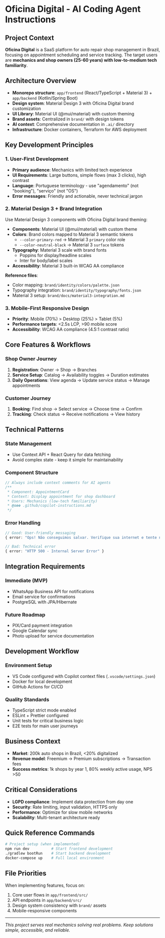 # Oficina Digital - AI Coding Agent Instructions

## Project Context
**Oficina Digital** is a SaaS platform for auto repair shop management in Brazil, focusing on appointment scheduling and service tracking. The target users are **mechanics and shop owners (25-60 years) with low-to-medium tech familiarity**.

## Architecture Overview
- **Monorepo structure**: `app/frontend` (React/TypeScript + Material 3) + `app/backend` (Kotlin/Spring Boot)
- **Design system**: Material Design 3 with Oficina Digital brand customization
- **UI Library**: Material UI (@mui/material) with custom theming
- **Brand assets**: Centralized in `brand/` with design tokens
- **AI context**: Comprehensive documentation in `.ai/` directory
- **Infrastructure**: Docker containers, Terraform for AWS deployment

## Key Development Principles

### 1. User-First Development
- **Primary audience**: Mechanics with limited tech experience
- **UI Requirements**: Large buttons, simple flows (max 3 clicks), high contrast
- **Language**: Portuguese terminology - use "agendamento" (not "booking"), "serviço" (not "OS")
- **Error messages**: Friendly and actionable, never technical jargon

### 2. Material Design 3 + Brand Integration
Use Material Design 3 components with Oficina Digital brand theming:
- **Components**: Material UI (@mui/material) with custom theme
- **Colors**: Brand colors mapped to Material 3 semantic tokens
  - `--color-primary-red` → Material 3 `primary` color role
  - `--color-neutral-black` → Material 3 `surface` tokens
- **Typography**: Material 3 scale with brand fonts
  - Poppins for display/headline scales
  - Inter for body/label scales
- **Accessibility**: Material 3 built-in WCAG AA compliance

**Reference files**:
- Color mapping: `brand/identity/colors/palette.json`
- Typography integration: `brand/identity/typography/fonts.json` 
- Material 3 setup: `brand/docs/material3-integration.md`

### 3. Mobile-First Responsive Design
- **Priority**: Mobile (70%) > Desktop (25%) > Tablet (5%)
- **Performance targets**: <2.5s LCP, >90 mobile score
- **Accessibility**: WCAG AA compliance (4.5:1 contrast ratio)

## Core Features & Workflows

### Shop Owner Journey
1. **Registration**: Owner → Shop → Branches
2. **Service Setup**: Catalog → Availability toggles → Duration estimates
3. **Daily Operations**: View agenda → Update service status → Manage appointments

### Customer Journey
1. **Booking**: Find shop → Select service → Choose time → Confirm
2. **Tracking**: Check status → Receive notifications → View history

## Technical Patterns

### State Management
- Use Context API + React Query for data fetching
- Avoid complex state - keep it simple for maintainability

### Component Structure
```typescript
// Always include context comments for AI agents
/**
 * Component: AppointmentCard
 * Context: Display appointment for shop dashboard
 * Users: Mechanics (low-tech familiarity)
 * @see .github/copilot-instructions.md
 */
```

### Error Handling
```typescript
// Good: User-friendly messaging
{ error: "Ops! Não conseguimos salvar. Verifique sua internet e tente novamente." }

// Bad: Technical error
{ error: "HTTP 500 - Internal Server Error" }
```

## Integration Requirements

### Immediate (MVP)
- WhatsApp Business API for notifications
- Email service for confirmations
- PostgreSQL with JPA/Hibernate

### Future Roadmap
- PIX/Card payment integration
- Google Calendar sync
- Photo upload for service documentation

## Development Workflow

### Environment Setup
- VS Code configured with Copilot context files (`.vscode/settings.json`)
- Docker for local development
- GitHub Actions for CI/CD

### Quality Standards
- TypeScript strict mode enabled
- ESLint + Prettier configured
- Unit tests for critical business logic
- E2E tests for main user journeys

## Business Context
- **Market**: 200k auto shops in Brazil, <20% digitalized
- **Revenue model**: Freemium → Premium subscriptions → Transaction fees
- **Success metrics**: 1k shops by year 1, 80% weekly active usage, NPS >50

## Critical Considerations
- **LGPD compliance**: Implement data protection from day one
- **Security**: Rate limiting, input validation, HTTPS only
- **Performance**: Optimize for slow mobile networks
- **Scalability**: Multi-tenant architecture ready

## Quick Reference Commands
```bash
# Project setup (when implemented)
npm run dev          # Start frontend development
./gradlew bootRun    # Start backend development
docker-compose up    # Full local environment
```

## File Priorities
When implementing features, focus on:
1. Core user flows in `app/frontend/src/`
2. API endpoints in `app/backend/src/`
3. Design system consistency with `brand/` assets
4. Mobile-responsive components

---
*This project serves real mechanics solving real problems. Keep solutions simple, accessible, and reliable.*